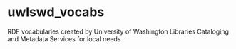 # uwlswd_vocabs
RDF vocabularies created by University of Washington Libraries Cataloging and Metadata Services for local needs
